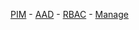 [PIM](https://portal.azure.com/#blade/Microsoft_Azure_PIMCommon/CommonMenuBlade/quickStart) - [AAD](https://portal.azure.com/#blade/Microsoft_Azure_PIMCommon/ActivationMenuBlade/aadmigratedroles) - [RBAC](https://portal.azure.com/#blade/Microsoft_Azure_PIMCommon/ActivationMenuBlade/azurerbac) - [Manage](https://portal.azure.com/#blade/Microsoft_Azure_PIMCommon/CommonMenuBlade/azurerbac)